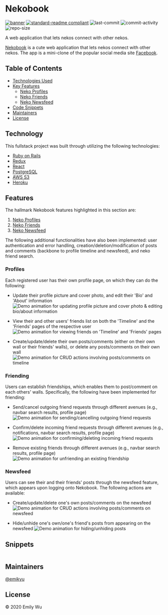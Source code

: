 # Nekobook

[![banner](read_me/anime_cats.jpg)](https://nekobook.herokuapp.com/)
[![standard-readme compliant](https://img.shields.io/badge/standard--readme-OK-green.svg)](https://github.com/RichardLitt/standard-readme)
![last-commit](https://img.shields.io/github/last-commit/emikyu/nekobook)
![commit-activity](https://img.shields.io/github/commit-activity/m/emikyu/nekobook)
![repo-size](https://img.shields.io/github/repo-size/emikyu/nekobook)

A web application that lets nekos connect with other nekos.

[Nekobook](https://nekobook.herokuapp.com) is a cute web application that lets nekos connect with other nekos. The app is a mini-clone of the popular social media site [Facebook](https://facebook.com).

## Table of Contents

- [Technologies Used](#technology)
- [Key Features](#features)
    - [Neko Profiles](#profiles)
    - [Neko Friends](#friending)
    - [Neko Newsfeed](#newsfeed)
- [Code Snippets](#snippets)
- [Maintainers](#maintainers)
- [License](#license)

## Technology

This fullstack project was built through utilizing the following technologies:
* [Ruby on Rails](https://api.rubyonrails.org/)
* [Redux](https://redux.js.org/api/api-reference)
* [React](https://reactjs.org/docs/getting-started.html)
* [PostgreSQL](https://www.postgresql.org/)
* [AWS S3](https://docs.aws.amazon.com/s3/index.html)
* [Heroku](https://devcenter.heroku.com/categories/reference)

## Features

The hallmark Nekobook features highlighted in this section are:
1. [Neko Profiles](#profiles)
2. [Neko Friends](#friending)
3. [Neko Newsfeed](#newsfeed)

The following additional functionalities have also been implemented: user authentication and error handling, creation/deletion/modification of posts and comments (backbone to profile timeline and newsfeed), and neko friend search.

### Profiles
Each registered user has their own profile page, on which they can do the following:
- Update their profile picture and cover photo, and edit their 'Bio' and 'About' information
![Demo animation for updating profile picture and cover photo & editing bio/about information](read_me/edit_profile.gif)


- View their and other users' friends list on both the 'Timeline' and the 'Friends' pages of the respective user
![Demo animation for viewing friends on 'Timeline' and 'Friends' pages](read_me/view_friends.gif)


- Create/update/delete their own posts/comments (either on their own wall or their friends' walls), or delete any posts/comments on their own wall
![Demo animation for CRUD actions involving posts/comments on timeline](read_me/posts_comments.gif)


### Friending
Users can establish friendships, which enables them to post/comment on each others' walls. Specifically, the following have been implemented for friending:
- Send/cancel outgoing friend requests through different avenues (e.g., navbar search results, profile page)
![Demo animation for sending/cancelling outgoing friend requests](read_me/outgoing_requests.gif)


- Confirm/delete incoming friend requests through different avenues (e.g., notifications, navbar search results, profile page)
![Demo animation for confirming/deleting incoming friend requests](read_me/incoming_requests.gif)


- Remove existing friends through different avenues (e.g., navbar search results, profile page)
![Demo animation for unfriending an existing friendship](read_me/unfriend.gif)


### Newsfeed
Users can see their and their friends' posts through the newsfeed feature, which appears upon logging onto Nekobook. The following actions are available:
- Create/update/delete one's own posts/comments on the newsfeed
![Demo animation for CRUD actions involving posts/comments on newsfeed](read_me/newsfeed_crud.gif)

- Hide/unhide one's own/one's friend's posts from appearing on the newsfeed
![Demo animation for hiding/unhiding posts](read_me/hide_unhide.gif)

## Snippets

```
```

## Maintainers

[@emikyu](https://github.com/emikyu)


## License

© 2020 Emily Wu
